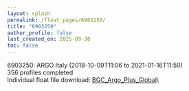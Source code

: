 ```yaml
---
layout: splash
permalink: /float_pages/6903250/
title: "6903250"
author_profile: false
last_created_on: 2025-09-30
toc: false
---
```

 
6903250: ARGO Italy (2018-10-09T11:06 to 2021-01-16T11:50)\
356 profiles completed\
Individual float file download: [BGC_Argo_Plus_Global](https://ftp.soest.hawaii.edu/bgc_argo_plus/Individual_Floats/outliers_removed/6903250_Sprof_processed.nc)\

